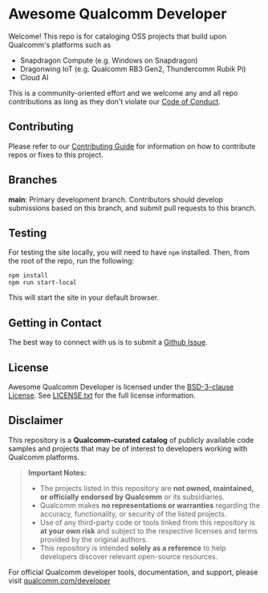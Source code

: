 # Awesome Qualcomm Developer

Welcome! This repo is for cataloging OSS projects that build upon Qualcomm's platforms such as
- Snapdragon Compute (e.g. Windows on Snapdragon)
- Dragonwing IoT (e.g. Qualcomm RB3 Gen2, Thundercomm Rubik Pi)
- Cloud AI

This is a community-oriented effort and we welcome any and all repo contributions as long as they don't violate our [Code of Conduct](CODE-OF-CONDUCT.md).

## Contributing

Please refer to our [Contributing Guide](CONTRIBUTING.md) for information on how to contribute repos or fixes to this project.

## Branches

**main**: Primary development branch. Contributors should develop submissions based on this branch, and submit pull requests to this branch.

## Testing

For testing the site locally, you will need to have `npm` installed. Then, from the root of the repo, run the following:

    npm install
    npm run start-local

This will start the site in your default browser.

## Getting in Contact

The best way to connect with us is to submit a [Github Issue](https://github.com/qualcomm/awesome-qualcomm-developer/issues/new). 

## License

Awesome Qualcomm Developer is licensed under the [BSD-3-clause License](https://spdx.org/licenses/BSD-3-Clause.html). See [LICENSE.txt](LICENSE.txt) for the full license information.

## Disclaimer

This repository is a **Qualcomm-curated catalog** of publicly available code samples and projects that may be of interest to developers working with Qualcomm platforms.

> **Important Notes:**
>
> - The projects listed in this repository are **not owned, maintained, or officially endorsed by Qualcomm** or its subsidiaries.
> - Qualcomm makes **no representations or warranties** regarding the accuracy, functionality, or security of the listed projects.
> - Use of any third-party code or tools linked from this repository is **at your own risk** and subject to the respective licenses and terms provided by the original authors.
> - This repository is intended **solely as a reference** to help developers discover relevant open-source resources.

For official Qualcomm developer tools, documentation, and support, please visit [qualcomm.com/developer](https://qualcomm.com/developer)
